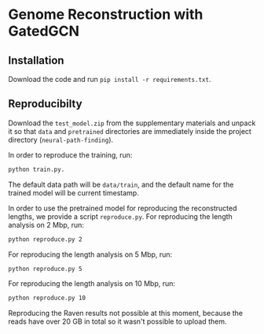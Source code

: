 # Genome Reconstruction with GatedGCN

## Installation
Download the code and run `pip install -r requirements.txt`.

## Reproducibilty
Download the `test_model.zip` from the supplementary materials and unpack it so that `data` and `pretrained` directories are
immediately inside the project directory (`neural-path-finding`).

In order to reproduce the training, run:
```bash
python train.py.
```
The default data path will be `data/train`, and the default name for the trained model will be current timestamp.

In order to use the pretrained model for reproducing the reconstructed lengths,
we provide a script `reproduce.py`.
For reproducing the length analysis on 2 Mbp, run:
```bash
python reproduce.py 2
```
For reproducing the length analysis on 5 Mbp, run:
```bash
python reproduce.py 5
```
For reproducing the length analysis on 10 Mbp, run:
```bash
python reproduce.py 10
```

Reproducing the Raven results not possible at this moment, because the reads have over 20 GB in total 
so it wasn't possible to upload them.